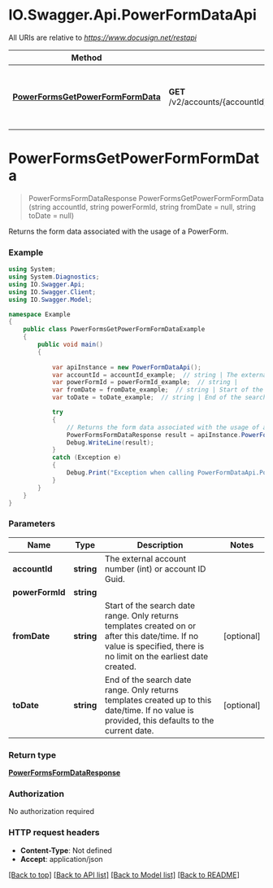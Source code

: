 # IO.Swagger.Api.PowerFormDataApi

All URIs are relative to *https://www.docusign.net/restapi*

Method | HTTP request | Description
------------- | ------------- | -------------
[**PowerFormsGetPowerFormFormData**](PowerFormDataApi.md#powerformsgetpowerformformdata) | **GET** /v2/accounts/{accountId}/powerforms/{powerFormId}/form_data | Returns the form data associated with the usage of a PowerForm.


<a name="powerformsgetpowerformformdata"></a>
# **PowerFormsGetPowerFormFormData**
> PowerFormsFormDataResponse PowerFormsGetPowerFormFormData (string accountId, string powerFormId, string fromDate = null, string toDate = null)

Returns the form data associated with the usage of a PowerForm.



### Example
```csharp
using System;
using System.Diagnostics;
using IO.Swagger.Api;
using IO.Swagger.Client;
using IO.Swagger.Model;

namespace Example
{
    public class PowerFormsGetPowerFormFormDataExample
    {
        public void main()
        {
            
            var apiInstance = new PowerFormDataApi();
            var accountId = accountId_example;  // string | The external account number (int) or account ID Guid.
            var powerFormId = powerFormId_example;  // string | 
            var fromDate = fromDate_example;  // string | Start of the search date range. Only returns templates created on or after this date/time. If no value is specified, there is no limit on the earliest date created. (optional) 
            var toDate = toDate_example;  // string | End of the search date range. Only returns templates created up to this date/time. If no value is provided, this defaults to the current date. (optional) 

            try
            {
                // Returns the form data associated with the usage of a PowerForm.
                PowerFormsFormDataResponse result = apiInstance.PowerFormsGetPowerFormFormData(accountId, powerFormId, fromDate, toDate);
                Debug.WriteLine(result);
            }
            catch (Exception e)
            {
                Debug.Print("Exception when calling PowerFormDataApi.PowerFormsGetPowerFormFormData: " + e.Message );
            }
        }
    }
}
```

### Parameters

Name | Type | Description  | Notes
------------- | ------------- | ------------- | -------------
 **accountId** | **string**| The external account number (int) or account ID Guid. | 
 **powerFormId** | **string**|  | 
 **fromDate** | **string**| Start of the search date range. Only returns templates created on or after this date/time. If no value is specified, there is no limit on the earliest date created. | [optional] 
 **toDate** | **string**| End of the search date range. Only returns templates created up to this date/time. If no value is provided, this defaults to the current date. | [optional] 

### Return type

[**PowerFormsFormDataResponse**](PowerFormsFormDataResponse.md)

### Authorization

No authorization required

### HTTP request headers

 - **Content-Type**: Not defined
 - **Accept**: application/json

[[Back to top]](#) [[Back to API list]](../README.md#documentation-for-api-endpoints) [[Back to Model list]](../README.md#documentation-for-models) [[Back to README]](../README.md)

